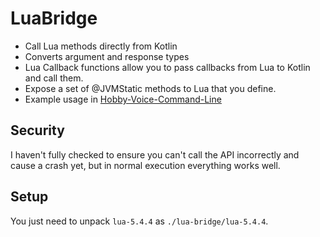 # LuaBridge

- Call Lua methods directly from Kotlin
- Converts argument and response types
- Lua Callback functions allow you to pass callbacks from Lua to Kotlin and call them.
- Expose a set of @JVMStatic methods to Lua that you define.
- Example usage in [Hobby-Voice-Command-Line](https://github.com/hobbycommandline/Hobby-Voice-Command-Line)

## Security

I haven't fully checked to ensure you can't call the API incorrectly and cause a crash yet, but in normal execution everything works well.

## Setup

You just need to unpack `lua-5.4.4` as `./lua-bridge/lua-5.4.4`.

